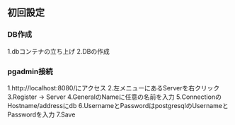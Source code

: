 ## 初回設定
### DB作成
1.dbコンテナの立ち上げ
2.DBの作成
### pgadmin接続
1.http://localhost:8080/にアクセス
2.左メニューにあるServerを右クリック
3.Register -> Server
4.GeneralのNameに任意の名前を入力
5.ConnectionのHostname/addressにdb
6.UsernameとPasswordはpostgresqlのUsernameとPasswordを入力
7.Save